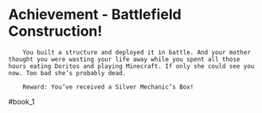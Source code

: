 # Achievement - Battlefield Construction!
```
	You built a structure and deployed it in battle. And your mother thought you were wasting your life away while you spent all those hours eating Doritos and playing Minecraft. If only she could see you now. Too bad she’s probably dead.

	Reward: You’ve received a Silver Mechanic’s Box!
```


#book_1 